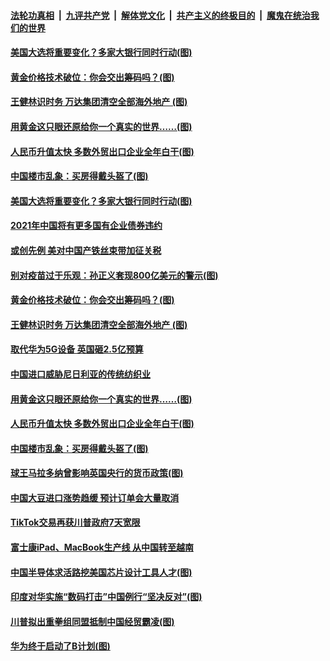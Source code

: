 

####  [法轮功真相](../../../../basic/blob/master/README.md?t=11280502) &nbsp;|&nbsp; [九评共产党](../../../../9ping.md/blob/master/README.md?t=11280502) &nbsp;|&nbsp; [解体党文化](../../../../jtdwh.md/blob/master/README.md?t=11280502)  &nbsp;|&nbsp; [共产主义的终极目的](../../../../gczydzjmd.md/blob/master/README.md?t=11280502) &nbsp;|&nbsp; [魔鬼在统治我们的世界](../../../../mgztzwmdsj.md/blob/master/README.md?t=11280502) 

#### [美国大选将重要变化？多家大银行同时行动(图)](../pages/p5/953971.md?t=11280502) 

#### [黄金价格技术破位：你会交出筹码吗？(图)](../pages/p5/953925.md?t=11280502) 

#### [王健林识时务 万达集团清空全部海外地产&nbsp;(图)](../pages/p5/953920.md?t=11280502) 

#### [用黄金这只眼还原给你一个真实的世界……(图)](../pages/p5/953926.md?t=11280502) 

#### [人民币升值太快 多数外贸出口企业全年白干(图)](../pages/p5/953872.md?t=11280502) 

#### [中国楼市乱象：买房得戴头盔了(图)](../pages/p5/953864.md?t=11280502) 

#### [美国大选将重要变化？多家大银行同时行动(图)](../pages/p5/953971.md?t=11280502) 

#### [2021年中国将有更多国有企业债券违约](../pages/p5/953962.md?t=11280502) 

#### [或创先例 美对中国产铁丝束带加征关税](../pages/p5/953957.md?t=11280502) 

#### [别对疫苗过于乐观：孙正义套现800亿美元的警示(图)](../pages/p5/953924.md?t=11280502) 

#### [黄金价格技术破位：你会交出筹码吗？(图)](../pages/p5/953925.md?t=11280502) 

#### [王健林识时务 万达集团清空全部海外地产&nbsp;(图)](../pages/p5/953920.md?t=11280502) 

#### [取代华为5G设备 英国砸2.5亿预算](../pages/p5/953923.md?t=11280502) 

#### [中国进口威胁尼日利亚的传统纺织业](../pages/p5/953919.md?t=11280502) 

#### [用黄金这只眼还原给你一个真实的世界……(图)](../pages/p5/953926.md?t=11280502) 

#### [人民币升值太快 多数外贸出口企业全年白干(图)](../pages/p5/953872.md?t=11280502) 

#### [中国楼市乱象：买房得戴头盔了(图)](../pages/p5/953864.md?t=11280502) 

#### [球王马拉多纳曾影响英国央行的货币政策(图)](../pages/p5/953851.md?t=11280502) 

#### [中国大豆进口涨势趋缓 预计订单会大量取消](../pages/p5/953845.md?t=11280502) 

#### [TikTok交易再获川普政府7天宽限](../pages/p5/953844.md?t=11280502) 

#### [富士康iPad、MacBook生产线 从中国转至越南](../pages/p5/953842.md?t=11280502) 

#### [中国半导体求活路挖美国芯片设计工具人才(图)](../pages/p5/953783.md?t=11280502) 

#### [印度对华实施“数码打击”中国例行“坚决反对”(图)](../pages/p5/953781.md?t=11280502) 

#### [川普拟出重拳组同盟抵制中国经贸霸凌(图)](../pages/p5/953778.md?t=11280502) 


#### [华为终于启动了B计划(图)](../pages/p5/953762.md?t=11280502) 


